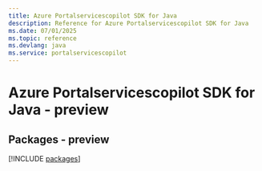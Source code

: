 ```yaml
---
title: Azure Portalservicescopilot SDK for Java
description: Reference for Azure Portalservicescopilot SDK for Java
ms.date: 07/01/2025
ms.topic: reference
ms.devlang: java
ms.service: portalservicescopilot
---
```

# Azure Portalservicescopilot SDK for Java - preview
## Packages - preview
[!INCLUDE [packages](portalservicescopilot-index.md)]